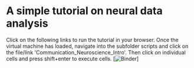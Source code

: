 # A simple tutorial on neural data analysis
Click on the following links to run the tutorial in your browser. Once the virtual machine has loaded, navigate into the subfolder scripts and click on the file/link 'Communication_Neuroscience_Intro'. Then click on individual cells and press shift+enter to execute cells.
[![Binder](https://mybinder.org/v2/gh/nomcomm/communication_voila/master?filepath=%2Fvoila%2Frender%2Fpath%2Fto%2Fnotebook.ipynb%2Fscripts%2Fvoila.ipynb)]

